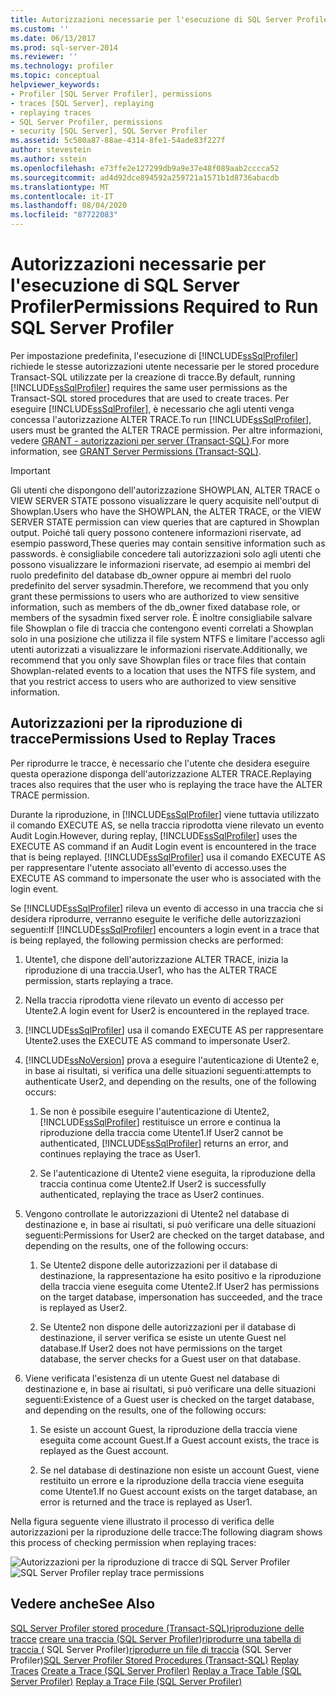 ```yaml
---
title: Autorizzazioni necessarie per l'esecuzione di SQL Server Profiler | Microsoft Docs
ms.custom: ''
ms.date: 06/13/2017
ms.prod: sql-server-2014
ms.reviewer: ''
ms.technology: profiler
ms.topic: conceptual
helpviewer_keywords:
- Profiler [SQL Server Profiler], permissions
- traces [SQL Server], replaying
- replaying traces
- SQL Server Profiler, permissions
- security [SQL Server], SQL Server Profiler
ms.assetid: 5c580a87-88ae-4314-8fe1-54ade83f227f
author: stevestein
ms.author: sstein
ms.openlocfilehash: e73ffe2e127299db9a9e37e48f089aab2cccca52
ms.sourcegitcommit: ad4d92dce894592a259721a1571b1d8736abacdb
ms.translationtype: MT
ms.contentlocale: it-IT
ms.lasthandoff: 08/04/2020
ms.locfileid: "87722083"
---
```

# <a name="permissions-required-to-run-sql-server-profiler"></a><span data-ttu-id="9f617-102">Autorizzazioni necessarie per l'esecuzione di SQL Server Profiler</span><span class="sxs-lookup"><span data-stu-id="9f617-102">Permissions Required to Run SQL Server Profiler</span></span>
  <span data-ttu-id="9f617-103">Per impostazione predefinita, l'esecuzione di [!INCLUDE[ssSqlProfiler](../../../includes/sssqlprofiler-md.md)] richiede le stesse autorizzazioni utente necessarie per le stored procedure Transact-SQL utilizzate per la creazione di tracce.</span><span class="sxs-lookup"><span data-stu-id="9f617-103">By default, running [!INCLUDE[ssSqlProfiler](../../../includes/sssqlprofiler-md.md)] requires the same user permissions as the Transact-SQL stored procedures that are used to create traces.</span></span> <span data-ttu-id="9f617-104">Per eseguire [!INCLUDE[ssSqlProfiler](../../../includes/sssqlprofiler-md.md)], è necessario che agli utenti venga concessa l'autorizzazione ALTER TRACE.</span><span class="sxs-lookup"><span data-stu-id="9f617-104">To run [!INCLUDE[ssSqlProfiler](../../../includes/sssqlprofiler-md.md)], users must be granted the ALTER TRACE permission.</span></span> <span data-ttu-id="9f617-105">Per altre informazioni, vedere [GRANT - autorizzazioni per server &#40;Transact-SQL&#41;](/sql/t-sql/statements/grant-server-permissions-transact-sql).</span><span class="sxs-lookup"><span data-stu-id="9f617-105">For more information, see [GRANT Server Permissions &#40;Transact-SQL&#41;](/sql/t-sql/statements/grant-server-permissions-transact-sql).</span></span>

> [!IMPORTANT]
>  <span data-ttu-id="9f617-106">Gli utenti che dispongono dell'autorizzazione SHOWPLAN, ALTER TRACE o VIEW SERVER STATE possono visualizzare le query acquisite nell'output di Showplan.</span><span class="sxs-lookup"><span data-stu-id="9f617-106">Users who have the SHOWPLAN, the ALTER TRACE, or the VIEW SERVER STATE permission can view queries that are captured in Showplan output.</span></span> <span data-ttu-id="9f617-107">Poiché tali query possono contenere informazioni riservate, ad esempio password,</span><span class="sxs-lookup"><span data-stu-id="9f617-107">These queries may contain sensitive information such as passwords.</span></span> <span data-ttu-id="9f617-108">è consigliabile concedere tali autorizzazioni solo agli utenti che possono visualizzare le informazioni riservate, ad esempio ai membri del ruolo predefinito del database db_owner oppure ai membri del ruolo predefinito del server sysadmin.</span><span class="sxs-lookup"><span data-stu-id="9f617-108">Therefore, we recommend that you only grant these permissions to users who are authorized to view sensitive information, such as members of the db_owner fixed database role, or members of the sysadmin fixed server role.</span></span> <span data-ttu-id="9f617-109">È inoltre consigliabile salvare file Showplan o file di traccia che contengono eventi correlati a Showplan solo in una posizione che utilizza il file system NTFS e limitare l'accesso agli utenti autorizzati a visualizzare le informazioni riservate.</span><span class="sxs-lookup"><span data-stu-id="9f617-109">Additionally, we recommend that you only save Showplan files or trace files that contain Showplan-related events to a location that uses the NTFS file system, and that you restrict access to users who are authorized to view sensitive information.</span></span>

## <a name="permissions-used-to-replay-traces"></a><span data-ttu-id="9f617-110">Autorizzazioni per la riproduzione di tracce</span><span class="sxs-lookup"><span data-stu-id="9f617-110">Permissions Used to Replay Traces</span></span>
 <span data-ttu-id="9f617-111">Per riprodurre le tracce, è necessario che l'utente che desidera eseguire questa operazione disponga dell'autorizzazione ALTER TRACE.</span><span class="sxs-lookup"><span data-stu-id="9f617-111">Replaying traces also requires that the user who is replaying the trace have the ALTER TRACE permission.</span></span>

 <span data-ttu-id="9f617-112">Durante la riproduzione, in [!INCLUDE[ssSqlProfiler](../../../includes/sssqlprofiler-md.md)] viene tuttavia utilizzato il comando EXECUTE AS, se nella traccia riprodotta viene rilevato un evento Audit Login.</span><span class="sxs-lookup"><span data-stu-id="9f617-112">However, during replay, [!INCLUDE[ssSqlProfiler](../../../includes/sssqlprofiler-md.md)] uses the EXECUTE AS command if an Audit Login event is encountered in the trace that is being replayed.</span></span> [!INCLUDE[ssSqlProfiler](../../../includes/sssqlprofiler-md.md)] <span data-ttu-id="9f617-113">usa il comando EXECUTE AS per rappresentare l'utente associato all'evento di accesso.</span><span class="sxs-lookup"><span data-stu-id="9f617-113">uses the EXECUTE AS command to impersonate the user who is associated with the login event.</span></span>

 <span data-ttu-id="9f617-114">Se [!INCLUDE[ssSqlProfiler](../../../includes/sssqlprofiler-md.md)] rileva un evento di accesso in una traccia che si desidera riprodurre, verranno eseguite le verifiche delle autorizzazioni seguenti:</span><span class="sxs-lookup"><span data-stu-id="9f617-114">If [!INCLUDE[ssSqlProfiler](../../../includes/sssqlprofiler-md.md)] encounters a login event in a trace that is being replayed, the following permission checks are performed:</span></span>

1.  <span data-ttu-id="9f617-115">Utente1, che dispone dell'autorizzazione ALTER TRACE, inizia la riproduzione di una traccia.</span><span class="sxs-lookup"><span data-stu-id="9f617-115">User1, who has the ALTER TRACE permission, starts replaying a trace.</span></span>

2.  <span data-ttu-id="9f617-116">Nella traccia riprodotta viene rilevato un evento di accesso per Utente2.</span><span class="sxs-lookup"><span data-stu-id="9f617-116">A login event for User2 is encountered in the replayed trace.</span></span>

3.  [!INCLUDE[ssSqlProfiler](../../../includes/sssqlprofiler-md.md)] <span data-ttu-id="9f617-117">usa il comando EXECUTE AS per rappresentare Utente2.</span><span class="sxs-lookup"><span data-stu-id="9f617-117">uses the EXECUTE AS command to impersonate User2.</span></span>

4.  [!INCLUDE[ssNoVersion](../../includes/ssnoversion-md.md)] <span data-ttu-id="9f617-118">prova a eseguire l'autenticazione di Utente2 e, in base ai risultati, si verifica una delle situazioni seguenti:</span><span class="sxs-lookup"><span data-stu-id="9f617-118">attempts to authenticate User2, and depending on the results, one of the following occurs:</span></span>

    1.  <span data-ttu-id="9f617-119">Se non è possibile eseguire l'autenticazione di Utente2, [!INCLUDE[ssSqlProfiler](../../../includes/sssqlprofiler-md.md)] restituisce un errore e continua la riproduzione della traccia come Utente1.</span><span class="sxs-lookup"><span data-stu-id="9f617-119">If User2 cannot be authenticated, [!INCLUDE[ssSqlProfiler](../../../includes/sssqlprofiler-md.md)] returns an error, and continues replaying the trace as User1.</span></span>

    2.  <span data-ttu-id="9f617-120">Se l'autenticazione di Utente2 viene eseguita, la riproduzione della traccia continua come Utente2.</span><span class="sxs-lookup"><span data-stu-id="9f617-120">If User2 is successfully authenticated, replaying the trace as User2 continues.</span></span>

5.  <span data-ttu-id="9f617-121">Vengono controllate le autorizzazioni di Utente2 nel database di destinazione e, in base ai risultati, si può verificare una delle situazioni seguenti:</span><span class="sxs-lookup"><span data-stu-id="9f617-121">Permissions for User2 are checked on the target database, and depending on the results, one of the following occurs:</span></span>

    1.  <span data-ttu-id="9f617-122">Se Utente2 dispone delle autorizzazioni per il database di destinazione, la rappresentazione ha esito positivo e la riproduzione della traccia viene eseguita come Utente2.</span><span class="sxs-lookup"><span data-stu-id="9f617-122">If User2 has permissions on the target database, impersonation has succeeded, and the trace is replayed as User2.</span></span>

    2.  <span data-ttu-id="9f617-123">Se Utente2 non dispone delle autorizzazioni per il database di destinazione, il server verifica se esiste un utente Guest nel database.</span><span class="sxs-lookup"><span data-stu-id="9f617-123">If User2 does not have permissions on the target database, the server checks for a Guest user on that database.</span></span>

6.  <span data-ttu-id="9f617-124">Viene verificata l'esistenza di un utente Guest nel database di destinazione e, in base ai risultati, si può verificare una delle situazioni seguenti:</span><span class="sxs-lookup"><span data-stu-id="9f617-124">Existence of a Guest user is checked on the target database, and depending on the results, one of the following occurs:</span></span>

    1.  <span data-ttu-id="9f617-125">Se esiste un account Guest, la riproduzione della traccia viene eseguita come account Guest.</span><span class="sxs-lookup"><span data-stu-id="9f617-125">If a Guest account exists, the trace is replayed as the Guest account.</span></span>

    2.  <span data-ttu-id="9f617-126">Se nel database di destinazione non esiste un account Guest, viene restituito un errore e la riproduzione della traccia viene eseguita come Utente1.</span><span class="sxs-lookup"><span data-stu-id="9f617-126">If no Guest account exists on the target database, an error is returned and the trace is replayed as User1.</span></span>

 <span data-ttu-id="9f617-127">Nella figura seguente viene illustrato il processo di verifica delle autorizzazioni per la riproduzione delle tracce:</span><span class="sxs-lookup"><span data-stu-id="9f617-127">The following diagram shows this process of checking permission when replaying traces:</span></span>

 <span data-ttu-id="9f617-128">![Autorizzazioni per la riproduzione di tracce di SQL Server Profiler](../../database-engine/media/replaytracedecisiontree.gif "Autorizzazioni per la riproduzione di tracce di SQL Server Profiler")</span><span class="sxs-lookup"><span data-stu-id="9f617-128">![SQL Server Profiler replay trace permissions](../../database-engine/media/replaytracedecisiontree.gif "SQL Server Profiler replay trace permissions")</span></span>

## <a name="see-also"></a><span data-ttu-id="9f617-129">Vedere anche</span><span class="sxs-lookup"><span data-stu-id="9f617-129">See Also</span></span>
 <span data-ttu-id="9f617-130">[SQL Server Profiler stored procedure &#40;Transact-SQL&#41;riproduzione delle](/sql/relational-databases/system-stored-procedures/sql-server-profiler-stored-procedures-transact-sql) [tracce](replay-traces.md) [creare una traccia &#40;SQL Server Profiler](create-a-trace-sql-server-profiler.md)&#41;[riprodurre una tabella di traccia &#40;](replay-a-trace-table-sql-server-profiler.md) SQL Server Profiler&#41;[riprodurre un file di traccia](replay-a-trace-file-sql-server-profiler.md) &#40;SQL Server Profiler&#41;</span><span class="sxs-lookup"><span data-stu-id="9f617-130">[SQL Server Profiler Stored Procedures &#40;Transact-SQL&#41;](/sql/relational-databases/system-stored-procedures/sql-server-profiler-stored-procedures-transact-sql) [Replay Traces](replay-traces.md) [Create a Trace &#40;SQL Server Profiler&#41;](create-a-trace-sql-server-profiler.md) [Replay a Trace Table &#40;SQL Server Profiler&#41;](replay-a-trace-table-sql-server-profiler.md) [Replay a Trace File &#40;SQL Server Profiler&#41;](replay-a-trace-file-sql-server-profiler.md)</span></span>


